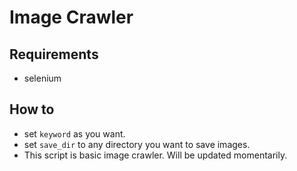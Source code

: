 # Image Crawler

## Requirements
* selenium

## How to
* set `keyword` as you want.
* set `save_dir` to any directory you want to save images.
* This script is basic image crawler. Will be updated momentarily.


